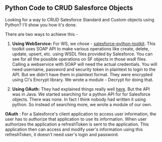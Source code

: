 
Python Code to CRUD Salesforce Objects
--------------------------------------

Looking for a way to CRUD Salesforce Standard and Custom objects using Python?
I'll show you how it's done.

There are two ways to achieve this -  

 1. **Using WebService:**
		For WS, we chose - [salesforce-python-toolkit][1]. This toolkit uses SOAP API to make various operations like create, delete, update, upsert, etc. using WSDL files provided by Salesforce. You can see for all the possible operations on SF objects in those wsdl files. Calling a webservice with SOAP will need the actual credentials. 
		You will need username, password and security token in plaintext to login to the API. But we didn't have them in plaintext format. They were encrypted using CI's Encrypt library. We wrote a module - Decrypt for doing that.
		

 2. **Using OAuth:**
                 They had explained things really well [here][2]. But the API was in Java. We started searching for a python API for for Salesforce objects. There was none. In fact I think nobody had written it using python. So instead of searching more, we wrote a module of our own. 

**OAuth** : For a Salesforce's client application to access user information, the user has to authorize that application to use its information. When user authorizes the application a refreshToken is sent to the application. This application then can access and modify user's information using this refreshToken, it doesn't need user's login and password. 

  [1]: http://code.google.com/p/salesforce-python-toolkit/ 
  [2]: http://www.salesforce.com/us/developer/docs/api_rest/api_rest.pdf 
